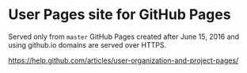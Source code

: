 # User Pages site for GitHub Pages

Served only from `master`
GitHub Pages created after June 15, 2016 and using github.io domains are served over HTTPS. 

https://help.github.com/articles/user-organization-and-project-pages/
